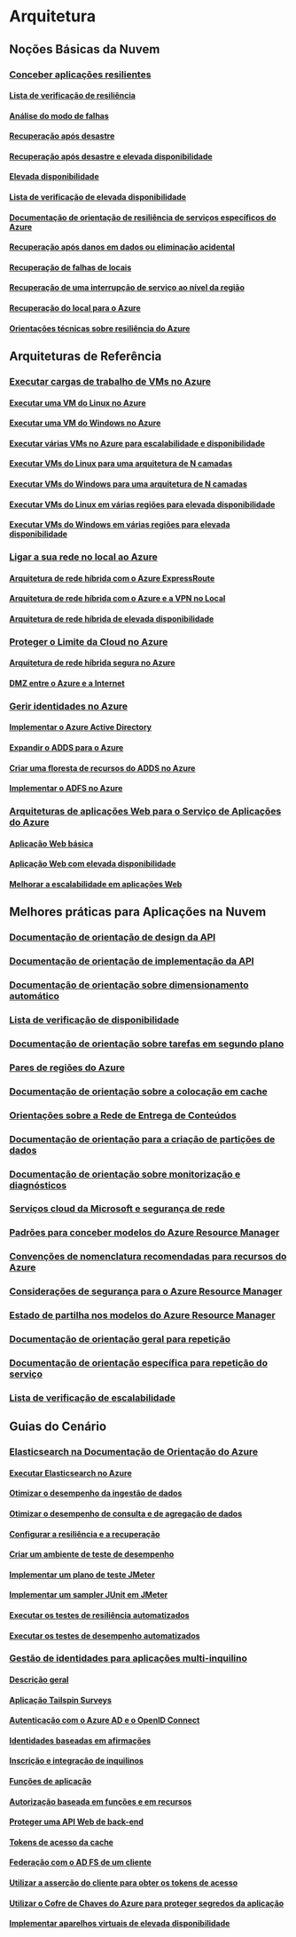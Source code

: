 # Arquitetura

## Noções Básicas da Nuvem

### [Conceber aplicações resilientes](guidance-resiliency-overview.md)
#### [Lista de verificação de resiliência](guidance-resiliency-checklist.md)
#### [Análise do modo de falhas](guidance-resiliency-failure-mode-analysis.md)
#### [Recuperação após desastre](..\resiliency\resiliency-disaster-recovery-azure-applications.md)
#### [Recuperação após desastre e elevada disponibilidade](..\resiliency\resiliency-disaster-recovery-high-availability-azure-applications.md)
#### [Elevada disponibilidade](..\resiliency\resiliency-high-availability-azure-applications.md)
#### [Lista de verificação de elevada disponibilidade](..\resiliency\resiliency-high-availability-checklist.md)
#### [Documentação de orientação de resiliência de serviços específicos do Azure](..\resiliency\resiliency-service-guidance-index.md)
#### [Recuperação após danos em dados ou eliminação acidental](..\resiliency\resiliency-technical-guidance-recovery-data-corruption.md)
#### [Recuperação de falhas de locais](..\resiliency\resiliency-technical-guidance-recovery-local-failures.md)
#### [Recuperação de uma interrupção de serviço ao nível da região](..\resiliency\resiliency-technical-guidance-recovery-loss-azure-region.md)
#### [Recuperação do local para o Azure](..\resiliency\resiliency-technical-guidance-recovery-on-premises-azure.md)
#### [Orientações técnicas sobre resiliência do Azure](..\resiliency\resiliency-technical-guidance.md)


## Arquiteturas de Referência

### [Executar cargas de trabalho de VMs no Azure](guidance-ra-compute.md)
#### [Executar uma VM do Linux no Azure](guidance-compute-single-vm-linux.md)
#### [Executar uma VM do Windows no Azure](guidance-compute-single-vm.md)
#### [Executar várias VMs no Azure para escalabilidade e disponibilidade](guidance-compute-multi-vm.md)
#### [Executar VMs do Linux para uma arquitetura de N camadas](guidance-compute-n-tier-vm-linux.md)
#### [Executar VMs do Windows para uma arquitetura de N camadas](guidance-compute-n-tier-vm.md)
#### [Executar VMs do Linux em várias regiões para elevada disponibilidade](guidance-compute-multiple-datacenters-linux.md)
#### [Executar VMs do Windows em várias regiões para elevada disponibilidade](guidance-compute-multiple-datacenters.md)

### [Ligar a sua rede no local ao Azure](guidance-ra-hybrid-networking.md)
#### [Arquitetura de rede híbrida com o Azure ExpressRoute](guidance-hybrid-network-expressroute.md)
#### [Arquitetura de rede híbrida com o Azure e a VPN no Local](guidance-hybrid-network-vpn.md)
#### [Arquitetura de rede híbrida de elevada disponibilidade](guidance-hybrid-network-expressroute-vpn-failover.md)

### [Proteger o Limite da Cloud no Azure](guidance-ra-network-security.md)
#### [Arquitetura de rede híbrida segura no Azure](guidance-iaas-ra-secure-vnet-hybrid.md)
#### [DMZ entre o Azure e a Internet](guidance-iaas-ra-secure-vnet-dmz.md)

### [Gerir identidades no Azure](guidance-ra-identity.md)
#### [Implementar o Azure Active Directory](guidance-identity-aad.md)
#### [Expandir o ADDS para o Azure](guidance-identity-adds-extend-domain.md)
#### [Criar uma floresta de recursos do ADDS no Azure](guidance-identity-adds-resource-forest.md)
#### [Implementar o ADFS no Azure](guidance-identity-adfs.md)

### [Arquiteturas de aplicações Web para o Serviço de Aplicações do Azure](guidance-ra-app-service.md)
#### [Aplicação Web básica](guidance-web-apps-basic.md)
#### [Aplicação Web com elevada disponibilidade](guidance-web-apps-multi-region.md)
#### [Melhorar a escalabilidade em aplicações Web](guidance-web-apps-scalability.md)


## Melhores práticas para Aplicações na Nuvem

### [Documentação de orientação de design da API](..\best-practices-api-design.md)
### [Documentação de orientação de implementação da API](..\best-practices-api-implementation.md)
### [Documentação de orientação sobre dimensionamento automático](..\best-practices-auto-scaling.md)
### [Lista de verificação de disponibilidade](..\best-practices-availability-checklist.md)
### [Documentação de orientação sobre tarefas em segundo plano](..\best-practices-background-jobs.md)
### [Pares de regiões do Azure](..\best-practices-availability-paired-regions.md)
### [Documentação de orientação sobre a colocação em cache](..\best-practices-caching.md)
### [Orientações sobre a Rede de Entrega de Conteúdos](..\best-practices-cdn.md)
### [Documentação de orientação para a criação de partições de dados](..\best-practices-data-partitioning.md)
### [Documentação de orientação sobre monitorização e diagnósticos](..\best-practices-monitoring.md)
### [Serviços cloud da Microsoft e segurança de rede](..\best-practices-network-security.md)
### [Padrões para conceber modelos do Azure Resource Manager](..\best-practices-resource-manager-design-templates.md)
### [Convenções de nomenclatura recomendadas para recursos do Azure](guidance-naming-conventions.md)
### [Considerações de segurança para o Azure Resource Manager](..\best-practices-resource-manager-security.md)
### [Estado de partilha nos modelos do Azure Resource Manager](..\best-practices-resource-manager-state.md)
### [Documentação de orientação geral para repetição](..\best-practices-retry-general.md)
### [Documentação de orientação específica para repetição do serviço](..\best-practices-retry-service-specific.md)
### [Lista de verificação de escalabilidade](..\best-practices-scalability-checklist.md)


## Guias do Cenário

### [Elasticsearch na Documentação de Orientação do Azure](guidance-elasticsearch.md)
#### [Executar Elasticsearch no Azure](guidance-elasticsearch-running-on-azure.md)
#### [Otimizar o desempenho da ingestão de dados](guidance-elasticsearch-tuning-data-ingestion-performance.md)
#### [Otimizar o desempenho de consulta e de agregação de dados](guidance-elasticsearch-tuning-data-aggregation-and-query-performance.md)
#### [Configurar a resiliência e a recuperação](guidance-elasticsearch-configuring-resilience-and-recovery.md)
#### [Criar um ambiente de teste de desempenho](guidance-elasticsearch-creating-performance-testing-environment.md)
#### [Implementar um plano de teste JMeter](guidance-elasticsearch-implementing-jmeter-test-plan.md)
#### [Implementar um sampler JUnit em JMeter](guidance-elasticsearch-deploying-jmeter-junit-sampler.md)
#### [Executar os testes de resiliência automatizados](guidance-elasticsearch-running-automated-resilience-tests.md)
#### [Executar os testes de desempenho automatizados](guidance-elasticsearch-running-automated-performance-tests.md)

### [Gestão de identidades para aplicações multi-inquilino](guidance-multitenant-identity.md)
#### [Descrição geral](guidance-multitenant-identity-intro.md)
#### [Aplicação Tailspin Surveys](guidance-multitenant-identity-tailspin.md)
#### [Autenticação com o Azure AD e o OpenID Connect](guidance-multitenant-identity-authenticate.md)
#### [Identidades baseadas em afirmações](guidance-multitenant-identity-claims.md)
#### [Inscrição e integração de inquilinos](guidance-multitenant-identity-signup.md)
#### [Funções de aplicação](guidance-multitenant-identity-app-roles.md)
#### [Autorização baseada em funções e em recursos](guidance-multitenant-identity-authorize.md)
#### [Proteger uma API Web de back-end](guidance-multitenant-identity-web-api.md)
#### [Tokens de acesso da cache](guidance-multitenant-identity-token-cache.md)
#### [Federação com o AD FS de um cliente](guidance-multitenant-identity-adfs.md)
#### [Utilizar a asserção do cliente para obter os tokens de acesso](guidance-multitenant-identity-client-assertion.md)
#### [Utilizar o Cofre de Chaves do Azure para proteger segredos da aplicação](guidance-multitenant-identity-keyvault.md)
#### [Implementar aparelhos virtuais de elevada disponibilidade](guidance-nva-ha.md)


<!--HONumber=Nov16_HO4-->


